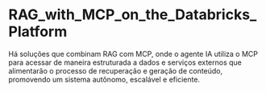 # RAG_with_MCP_on_the_Databricks_Platform
Há soluções que combinam RAG com MCP, onde o agente IA utiliza o MCP para acessar de maneira estruturada a dados e serviços externos que alimentarão o processo de recuperação e geração de conteúdo, promovendo um sistema autônomo, escalável e eficiente.
